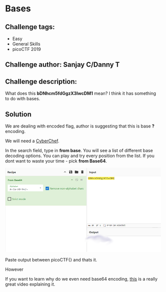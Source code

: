 # Bases
## Challenge tags:
- Easy
- General Skills
- picoCTF 2019

## Challenge author: Sanjay C/Danny T
## Challenge description:
What does this **bDNhcm5fdGgzX3IwcDM1** mean? I think it has something to do with bases.

## Solution
We are dealing with encoded flag, author is suggesting that this is base **?** encoding. 

We will need a [CyberChef](https://gchq.github.io/CyberChef/).

In the search field, type in **from base**. You will see a list of different base decoding options. You can play and try every position from the list. If you dont want to waste your time - pick **from Base64**. 

![image missing?](./content/Bases_01.png)

Paste output between picoCTF{} and thats it. 

However

If you want to learn why do we even need base64 encoding, [this](https://youtu.be/p5DL-tQUhXk?si=mBLdLyhcRo3jXXGf) is a really great video explaining it.

